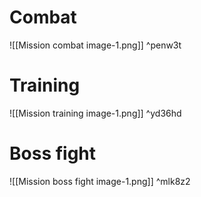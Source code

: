 # Combat

![[Mission combat image-1.png]] ^penw3t
# Training 

![[Mission training image-1.png]] ^yd36hd

# Boss fight

![[Mission boss fight image-1.png]] ^mlk8z2